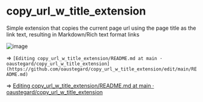 # copy_url_w_title_extension
Simple extension that copies the current page url using the page title as the link text, resulting in Markdown/Rich text format links

![image](https://github.com/user-attachments/assets/db494deb-ad58-4428-9a63-561d6bff2fb0)

=> `[Editing copy_url_w_title_extension/README.md at main · oaustegard/copy_url_w_title_extension](https://github.com/oaustegard/copy_url_w_title_extension/edit/main/README.md)`

=> [Editing copy_url_w_title_extension/README.md at main · oaustegard/copy_url_w_title_extension](https://github.com/oaustegard/copy_url_w_title_extension/edit/main/README.md)

